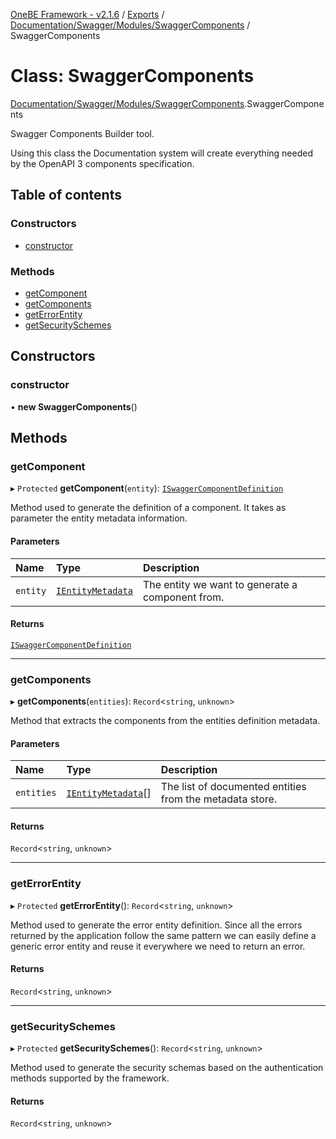 [OneBE Framework - v2.1.6](../README.md) / [Exports](../modules.md) / [Documentation/Swagger/Modules/SwaggerComponents](../modules/Documentation_Swagger_Modules_SwaggerComponents.md) / SwaggerComponents

# Class: SwaggerComponents

[Documentation/Swagger/Modules/SwaggerComponents](../modules/Documentation_Swagger_Modules_SwaggerComponents.md).SwaggerComponents

Swagger Components Builder tool.

Using this class the Documentation system will create everything needed
by the OpenAPI 3 components specification.

## Table of contents

### Constructors

- [constructor](Documentation_Swagger_Modules_SwaggerComponents.SwaggerComponents.md#constructor)

### Methods

- [getComponent](Documentation_Swagger_Modules_SwaggerComponents.SwaggerComponents.md#getcomponent)
- [getComponents](Documentation_Swagger_Modules_SwaggerComponents.SwaggerComponents.md#getcomponents)
- [getErrorEntity](Documentation_Swagger_Modules_SwaggerComponents.SwaggerComponents.md#geterrorentity)
- [getSecuritySchemes](Documentation_Swagger_Modules_SwaggerComponents.SwaggerComponents.md#getsecurityschemes)

## Constructors

### constructor

• **new SwaggerComponents**()

## Methods

### getComponent

▸ `Protected` **getComponent**(`entity`): [`ISwaggerComponentDefinition`](../interfaces/Documentation_Swagger_Modules_SwaggerComponents.ISwaggerComponentDefinition.md)

Method used to generate the definition of a component. It takes as parameter
the entity metadata information.

#### Parameters

| Name | Type | Description |
| :------ | :------ | :------ |
| `entity` | [`IEntityMetadata`](../interfaces/Documentation_Definition_EntityMetadata.IEntityMetadata.md) | The entity we want to generate a component from. |

#### Returns

[`ISwaggerComponentDefinition`](../interfaces/Documentation_Swagger_Modules_SwaggerComponents.ISwaggerComponentDefinition.md)

___

### getComponents

▸ **getComponents**(`entities`): `Record`<`string`, `unknown`\>

Method that extracts the components from the entities definition metadata.

#### Parameters

| Name | Type | Description |
| :------ | :------ | :------ |
| `entities` | [`IEntityMetadata`](../interfaces/Documentation_Definition_EntityMetadata.IEntityMetadata.md)[] | The list of documented entities from the metadata store. |

#### Returns

`Record`<`string`, `unknown`\>

___

### getErrorEntity

▸ `Protected` **getErrorEntity**(): `Record`<`string`, `unknown`\>

Method used to generate the error entity definition. Since all the errors
returned by the application follow the same pattern we can easily define a
generic error entity and reuse it everywhere we need to return an error.

#### Returns

`Record`<`string`, `unknown`\>

___

### getSecuritySchemes

▸ `Protected` **getSecuritySchemes**(): `Record`<`string`, `unknown`\>

Method used to generate the security schemas based on the authentication
methods supported by the framework.

#### Returns

`Record`<`string`, `unknown`\>
